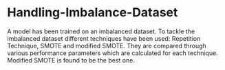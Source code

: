 # Handling-Imbalance-Dataset
A model has been trained on an imbalanced dataset.
To tackle the imbalanced dataset different techniques have been used: Repetition Technique, SMOTE and modified SMOTE.
They are compared through various performance parameters which are calculated for each technique.
Modified SMOTE is found to be the best one.